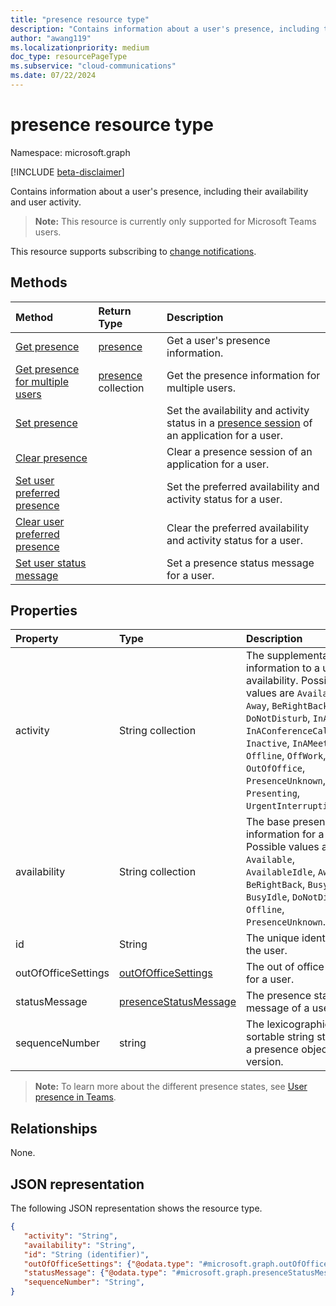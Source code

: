 ```yaml
---
title: "presence resource type"
description: "Contains information about a user's presence, including their availability and user activity."
author: "awang119"
ms.localizationpriority: medium
doc_type: resourcePageType
ms.subservice: "cloud-communications"
ms.date: 07/22/2024
---
```


# presence resource type

Namespace: microsoft.graph

[!INCLUDE [beta-disclaimer](../../includes/beta-disclaimer.md)]

Contains information about a user's presence, including their availability and user activity.

> **Note:** This resource is currently only supported for Microsoft Teams users.

This resource supports subscribing to [change notifications](/graph/changenotifications-for-presence).

## Methods

| Method                                                                               | Return Type                                     | Description                                                                       |
| :----------------------------------------------------------------------------------- | :---------------------------------------------- | :-------------------------------------------------------------------------------- |
| [Get presence](../api/presence-get.md)                                               | [presence](../resources/presence.md)            | Get a user's presence information.                                                |
| [Get presence for multiple users](../api/cloudcommunications-getpresencesbyuserid.md) | [presence](../resources/presence.md) collection | Get the presence information for multiple users.                                  |
| [Set presence](../api/presence-setpresence.md)                                       |                                                 | Set the availability and activity status in a [presence session](../api/presence-setpresence.md#presence-sessions) of an application for a user. |
| [Clear presence](../api/presence-clearpresence.md)                                   |                                                 | Clear a presence session of an application for a user.                                       |
| [Set user preferred presence](../api/presence-setuserpreferredpresence.md)           |                                                 | Set the preferred availability and activity status for a user.                    |
| [Clear user preferred presence](../api/presence-clearuserpreferredpresence.md)       |                                                 | Clear the preferred availability and activity status for a user.                  |
| [Set user status message](../api/presence-setstatusmessage.md) | | Set a presence status message for a user. |

## Properties

| Property        | Type                                          | Description                                                                                                                                                                                                                                                                                    |
| :------------------ | :-------------------------------------------- | :--------------------------------------------------------------------------------------------------------------------------------------------------------------------------------------------------------------------------------------------------------------------------------------------- |
| activity            | String collection                             | The supplemental information to a user's availability. Possible values are `Available`, `Away`, `BeRightBack`, `Busy`, `DoNotDisturb`, `InACall`, `InAConferenceCall`, `Inactive`, `InAMeeting`, `Offline`, `OffWork`, `OutOfOffice`, `PresenceUnknown`, `Presenting`, `UrgentInterruptionsOnly`. |
| availability        | String collection                             | The base presence information for a user. Possible values are `Available`, `AvailableIdle`,  `Away`, `BeRightBack`, `Busy`, `BusyIdle`, `DoNotDisturb`, `Offline`, `PresenceUnknown`.                                                                                                           |
| id                  | String                                        | The unique identifier for the user.                                                                                                                                                                                                                                                                             |
| outOfOfficeSettings | [outOfOfficeSettings](outofofficesettings.md) | The out of office settings for a user.                                                                                                                                                                                                                                                     |
| statusMessage | [presenceStatusMessage](presencestatusmessage.md) | The presence status message of a user. |
| sequenceNumber | string | The lexicographically sortable string stamp of a presence object version. |

>**Note:** To learn more about the different presence states, see [User presence in Teams](/microsoftteams/presence-admins). 

## Relationships

None.

## JSON representation

The following JSON representation shows the resource type.

<!-- {
  "blockType": "resource",
  "optionalProperties": [
  ],
  "@odata.type": "microsoft.graph.presence"
}-->
```json
{
   "activity": "String",
   "availability": "String",
   "id": "String (identifier)",
   "outOfOfficeSettings": {"@odata.type": "#microsoft.graph.outOfOfficeSettings"},
   "statusMessage": {"@odata.type": "#microsoft.graph.presenceStatusMessage"},
   "sequenceNumber": "String",
}
```

